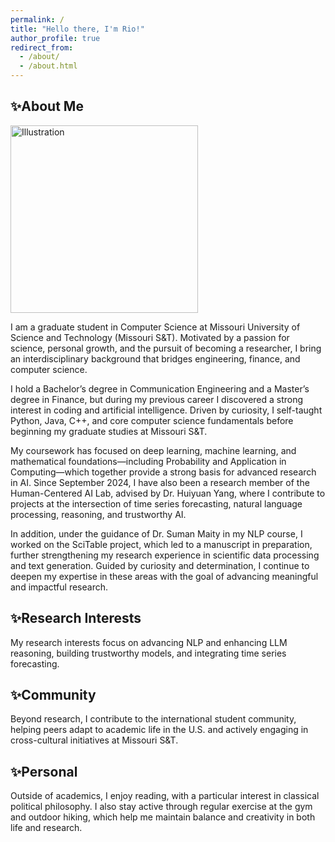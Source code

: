 ```yaml
---
permalink: /
title: "Hello there, I'm Rio!"
author_profile: true
redirect_from: 
  - /about/
  - /about.html
---
```


 
## **✨About Me**
<img src="{{ site.baseurl }}/images/Sandy_Tech-20_Single-04.jpg"
     alt="Illustration" class="align-right" width="300" />

I am a graduate student in Computer Science at Missouri University of Science and Technology (Missouri S&T). Motivated by a passion for science, personal growth, and the pursuit of becoming a researcher, I bring an interdisciplinary background that bridges engineering, finance, and computer science.

I hold a Bachelor’s degree in Communication Engineering and a Master’s degree in Finance, but during my previous career I discovered a strong interest in coding and artificial intelligence. Driven by curiosity, I self-taught Python, Java, C++, and core computer science fundamentals before beginning my graduate studies at Missouri S&T.

My coursework has focused on deep learning, machine learning, and mathematical foundations—including Probability and Application in Computing—which together provide a strong basis for advanced research in AI. Since September 2024, I have also been a research member of the Human-Centered AI Lab, advised by Dr. Huiyuan Yang, where I contribute to projects at the intersection of time series forecasting, natural language processing, reasoning, and trustworthy AI.

In addition, under the guidance of Dr. Suman Maity in my NLP course, I worked on the SciTable project, which led to a manuscript in preparation, further strengthening my research experience in scientific data processing and text generation. Guided by curiosity and determination, I continue to deepen my expertise in these areas with the goal of advancing meaningful and impactful research.

## **✨Research Interests**

My research interests focus on advancing NLP and enhancing LLM reasoning, building trustworthy models, and integrating time series forecasting.

## **✨Community**

Beyond research, I contribute to the international student community, helping peers adapt to academic life in the U.S. and actively engaging in cross-cultural initiatives at Missouri S&T.

## **✨Personal**

Outside of academics, I enjoy reading, with a particular interest in classical political philosophy. I also stay active through regular exercise at the gym and outdoor hiking, which help me maintain balance and creativity in both life and research.

